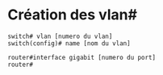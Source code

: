 # Création des vlan#


````
switch# vlan [numero du vlan]
switch(config)# name [nom du vlan]

````

````
router#interface gigabit [numero du port]
router#
````


